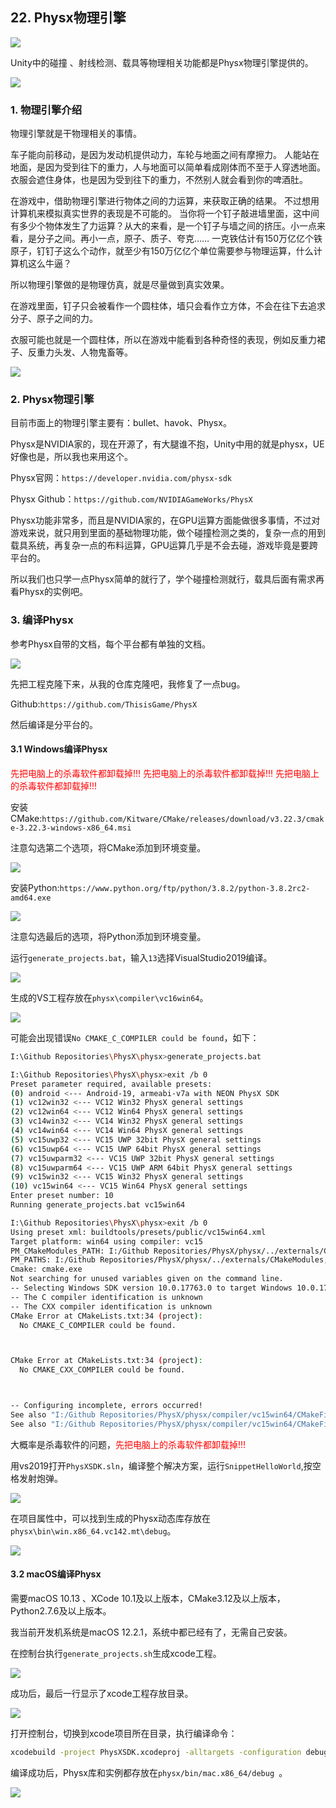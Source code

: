 ## 22. Physx物理引擎

![](../../imgs/physx/physx/physx_logo.jpg)

Unity中的碰撞 、射线检测、载具等物理相关功能都是Physx物理引擎提供的。

![](../../imgs/physx/physx/unity_physx.jpg)

### 1. 物理引擎介绍

物理引擎就是干物理相关的事情。

车子能向前移动，是因为发动机提供动力，车轮与地面之间有摩擦力。
人能站在地面，是因为受到往下的重力，人与地面可以简单看成刚体而不至于人穿透地面。
衣服会遮住身体，也是因为受到往下的重力，不然别人就会看到你的啤酒肚。

在游戏中，借助物理引擎进行物体之间的力运算，来获取正确的结果。
不过想用计算机来模拟真实世界的表现是不可能的。
当你将一个钉子敲进墙里面，这中间有多少个物体发生了力运算？从大的来看，是一个钉子与墙之间的挤压。小一点来看，是分子之间。再小一点，原子、质子、夸克……
一克铁估计有150万亿亿个铁原子，钉钉子这么个动作，就至少有150万亿亿个单位需要参与物理运算，什么计算机这么牛逼？

所以物理引擎做的是物理仿真，就是尽量做到真实效果。

在游戏里面，钉子只会被看作一个圆柱体，墙只会看作立方体，不会在往下去追求分子、原子之间的力。

衣服可能也就是一个圆柱体，所以在游戏中能看到各种奇怪的表现，例如反重力裙子、反重力头发、人物鬼畜等。

![](../../imgs/physx/physx/dress_bug_1.jpg)

### 2. Physx物理引擎

目前市面上的物理引擎主要有：bullet、havok、Physx。

Physx是NVIDIA家的，现在开源了，有大腿谁不抱，Unity中用的就是physx，UE好像也是，所以我也来用这个。

Physx官网：`https://developer.nvidia.com/physx-sdk`

Physx Github：`https://github.com/NVIDIAGameWorks/PhysX`

Physx功能非常多，而且是NVIDIA家的，在GPU运算方面能做很多事情，不过对游戏来说，就只用到里面的基础物理功能，做个碰撞检测之类的，复杂一点的用到载具系统，再复杂一点的布料运算，GPU运算几乎是不会去碰，游戏毕竟是要跨平台的。

所以我们也只学一点Physx简单的就行了，学个碰撞检测就行，载具后面有需求再看Physx的实例吧。

### 3. 编译Physx

参考Physx自带的文档，每个平台都有单独的文档。

![](../../imgs/physx/physx/platform_doc.jpg)

先把工程克隆下来，从我的仓库克隆吧，我修复了一点bug。

Github:`https://github.com/ThisisGame/PhysX`

然后编译是分平台的。

#### 3.1 Windows编译Physx

<font color=red>先把电脑上的杀毒软件都卸载掉!!!</font>
<font color=red>先把电脑上的杀毒软件都卸载掉!!!</font>
<font color=red>先把电脑上的杀毒软件都卸载掉!!!</font>

安装CMake:`https://github.com/Kitware/CMake/releases/download/v3.22.3/cmake-3.22.3-windows-x86_64.msi`

注意勾选第二个选项，将CMake添加到环境变量。

![](../../imgs/physx/physx/cmake_install_add_to_path.jpg)

安装Python:`https://www.python.org/ftp/python/3.8.2/python-3.8.2rc2-amd64.exe`

![](../../imgs/physx/physx/python_install_add_to_path.jpg)

注意勾选最后的选项，将Python添加到环境变量。

运行`generate_projects.bat`，输入`13`选择VisualStudio2019编译。

![](../../imgs/physx/physx/run_bat_choose_13.jpg)

生成的VS工程存放在`physx\compiler\vc16win64`。

![](../../imgs/physx/physx/sln_project.jpg)


可能会出现错误`No CMAKE_C_COMPILER could be found`，如下：

```bash
I:\Github Repositories\PhysX\physx>generate_projects.bat

I:\Github Repositories\PhysX\physx>exit /b 0
Preset parameter required, available presets:
(0) android <--- Android-19, armeabi-v7a with NEON PhysX SDK
(1) vc12win32 <--- VC12 Win32 PhysX general settings
(2) vc12win64 <--- VC12 Win64 PhysX general settings
(3) vc14win32 <--- VC14 Win32 PhysX general settings
(4) vc14win64 <--- VC14 Win64 PhysX general settings
(5) vc15uwp32 <--- VC15 UWP 32bit PhysX general settings
(6) vc15uwp64 <--- VC15 UWP 64bit PhysX general settings
(7) vc15uwparm32 <--- VC15 UWP 32bit PhysX general settings
(8) vc15uwparm64 <--- VC15 UWP ARM 64bit PhysX general settings
(9) vc15win32 <--- VC15 Win32 PhysX general settings
(10) vc15win64 <--- VC15 Win64 PhysX general settings
Enter preset number: 10
Running generate_projects.bat vc15win64

I:\Github Repositories\PhysX\physx>exit /b 0
Using preset xml: buildtools/presets/public/vc15win64.xml
Target platform: win64 using compiler: vc15
PM_CMakeModules_PATH: I:/Github Repositories/PhysX/physx/../externals/CMakeModules
PM_PATHS: I:/Github Repositories/PhysX/physx/../externals/CMakeModules;I:/Github Repositories/PhysX/physx/../externals/targa
Cmake: cmake.exe
Not searching for unused variables given on the command line.
-- Selecting Windows SDK version 10.0.17763.0 to target Windows 10.0.17134.
-- The C compiler identification is unknown
-- The CXX compiler identification is unknown
CMake Error at CMakeLists.txt:34 (project):
  No CMAKE_C_COMPILER could be found.



CMake Error at CMakeLists.txt:34 (project):
  No CMAKE_CXX_COMPILER could be found.



-- Configuring incomplete, errors occurred!
See also "I:/Github Repositories/PhysX/physx/compiler/vc15win64/CMakeFiles/CMakeOutput.log".
See also "I:/Github Repositories/PhysX/physx/compiler/vc15win64/CMakeFiles/CMakeError.log".
```

大概率是杀毒软件的问题，<font color=red>先把电脑上的杀毒软件都卸载掉!!!</font>

用vs2019打开`PhysXSDK.sln`，编译整个解决方案，运行`SnippetHelloWorld`,按空格发射炮弹。

![](../../imgs/physx/physx/physx_hello_world.gif)

在项目属性中，可以找到生成的Physx动态库存放在`physx\bin\win.x86_64.vc142.mt\debug`。

![](../../imgs/physx/physx/lib_folder.jpg)

#### 3.2 macOS编译Physx

需要macOS 10.13 、XCode 10.1及以上版本，CMake3.12及以上版本，Python2.7.6及以上版本。

我当前开发机系统是macOS 12.2.1，系统中都已经有了，无需自己安装。

在控制台执行`generate_projects.sh`生成xcode工程。

![](../../imgs/physx/physx/mac_generate_xcode_project.png)

成功后，最后一行显示了xcode工程存放目录。

![](../../imgs/physx/physx/xcode_project_is_here.png)

打开控制台，切换到xcode项目所在目录，执行编译命令：

```bash
xcodebuild -project PhysXSDK.xcodeproj -alltargets -configuration debug
```

编译成功后，Physx库和实例都存放在`physx/bin/mac.x86_64/debug `。

![](../../imgs/physx/physx/macos_hello_physx.png)




